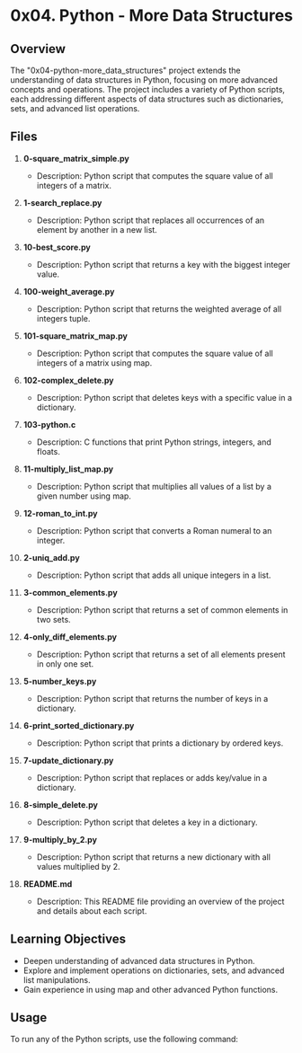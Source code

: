 # 0x04. Python - More Data Structures

## Overview

The "0x04-python-more_data_structures" project extends the understanding of data structures in Python, focusing on more advanced concepts and operations. The project includes a variety of Python scripts, each addressing different aspects of data structures such as dictionaries, sets, and advanced list operations.

## Files

1. **0-square_matrix_simple.py**
   - Description: Python script that computes the square value of all integers of a matrix.

2. **1-search_replace.py**
   - Description: Python script that replaces all occurrences of an element by another in a new list.

3. **10-best_score.py**
   - Description: Python script that returns a key with the biggest integer value.

4. **100-weight_average.py**
   - Description: Python script that returns the weighted average of all integers tuple.

5. **101-square_matrix_map.py**
   - Description: Python script that computes the square value of all integers of a matrix using map.

6. **102-complex_delete.py**
   - Description: Python script that deletes keys with a specific value in a dictionary.

7. **103-python.c**
   - Description: C functions that print Python strings, integers, and floats.

8. **11-multiply_list_map.py**
   - Description: Python script that multiplies all values of a list by a given number using map.

9. **12-roman_to_int.py**
   - Description: Python script that converts a Roman numeral to an integer.

10. **2-uniq_add.py**
    - Description: Python script that adds all unique integers in a list.

11. **3-common_elements.py**
    - Description: Python script that returns a set of common elements in two sets.

12. **4-only_diff_elements.py**
    - Description: Python script that returns a set of all elements present in only one set.

13. **5-number_keys.py**
    - Description: Python script that returns the number of keys in a dictionary.

14. **6-print_sorted_dictionary.py**
    - Description: Python script that prints a dictionary by ordered keys.

15. **7-update_dictionary.py**
    - Description: Python script that replaces or adds key/value in a dictionary.

16. **8-simple_delete.py**
    - Description: Python script that deletes a key in a dictionary.

17. **9-multiply_by_2.py**
    - Description: Python script that returns a new dictionary with all values multiplied by 2.

18. **README.md**
    - Description: This README file providing an overview of the project and details about each script.

## Learning Objectives

- Deepen understanding of advanced data structures in Python.
- Explore and implement operations on dictionaries, sets, and advanced list manipulations.
- Gain experience in using map and other advanced Python functions.

## Usage

To run any of the Python scripts, use the following command:

